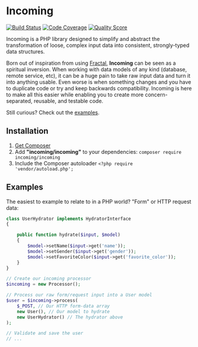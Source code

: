 # Incoming

[![Build Status](https://img.shields.io/travis/Rican7/incoming.svg?style=flat)](https://travis-ci.org/Rican7/incoming)
[![Code Coverage](https://img.shields.io/scrutinizer/coverage/g/Rican7/incoming.svg?style=flat)](https://scrutinizer-ci.com/g/Rican7/incoming/)
[![Quality Score](https://img.shields.io/scrutinizer/g/Rican7/incoming.svg?style=flat)](https://scrutinizer-ci.com/g/Rican7/incoming/)
<!-- [![Latest Stable Version](https://img.shields.io/github/release/Rican7/incoming.svg?style=flat)](https://github.com/Rican7/incoming/releases) -->

Incoming is a PHP library designed to simplify and abstract the transformation of loose, complex input data into
consistent, strongly-typed data structures.

Born out of inspiration from using [Fractal][fractal-lib-website], **Incoming** can be seen as a spiritual inversion.
When working with data models of any kind (database, remote service, etc), it can be a huge pain to take raw input data
and turn it into anything usable. Even worse is when something changes and you have to duplicate code or try and keep
backwards compatibility. Incoming is here to make all this easier while enabling you to create more concern-separated,
reusable, and testable code.

Still curious? Check out the [examples](#examples).


## Installation

1. [Get Composer][composer-website]
2. Add **"incoming/incoming"** to your dependencies: `composer require incoming/incoming`
3. Include the Composer autoloader `<?php require 'vendor/autoload.php';`


## Examples

The easiest to example to relate to in a PHP world? "Form" or HTTP request data:

```php
class UserHydrator implements HydratorInterface
{

    public function hydrate($input, $model)
    {
        $model->setName($input->get('name'));
        $model->setGender($input->get('gender'));
        $model->setFavoriteColor($input->get('favorite_color'));
    }
}

// Create our incoming processor
$incoming = new Processor();

// Process our raw form/request input into a User model
$user = $incoming->process(
    $_POST, // Our HTTP form-data array
    new User(), // Our model to hydrate
    new UserHydrator() // The hydrator above
);

// Validate and save the user
// ...
```



[fractal-lib-website]: http://fractal.thephpleague.com/
[composer-website]: https://getcomposer.org/
